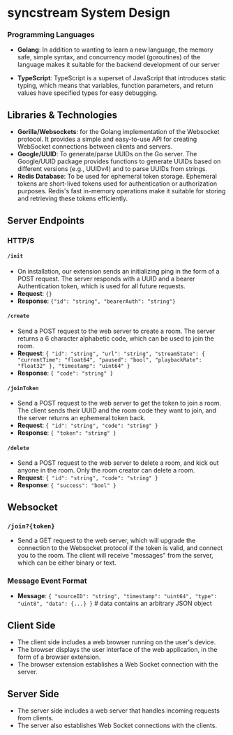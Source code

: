 # syncstream System Design

### Programming Languages

- **Golang**: In addition to wanting to learn a new language, the memory safe, simple syntax, and concurrency model (goroutines) of the language makes it suitable for the backend development of our server

- **TypeScript**: TypeScript is a superset of JavaScript that introduces static typing, which means that variables, function parameters, and return values have specified types for easy debugging. 

## Libraries & Technologies
- **Gorilla/Websockets**: for the Golang implementation of the Websocket protocol. It provides a simple and easy-to-use API for creating WebSocket connections between clients and servers.
- **Google/UUID**: To generate/parse UUIDs on the Go server. The Google/UUID package provides functions to generate UUIDs based on different versions (e.g., UUIDv4) and to parse UUIDs from strings.
- **Redis Database**: To be used for ephemeral token storage. Ephemeral tokens are short-lived tokens used for authentication or authorization purposes. Redis's fast in-memory operations make it suitable for storing and retrieving these tokens efficiently.

## Server Endpoints

### HTTP/S
#### `/init`
- On installation, our extension sends an initializing ping in the form of a POST request. The server responds with a UUID and a bearer Authentication token, which is used for all future requests.
- **Request**: `{}`
- **Response**: `{"id": "string", "bearerAuth": "string"}`

#### `/create`
- Send a POST request to the web server to create a room. The server returns a 6 character alphabetic code, which can be used to join the room.
- **Request**: `{ "id": "string", "url": "string", "streamState": { "currentTime": "float64", "paused": "bool", "playbackRate": "float32" }, "timestamp": "uint64" }`
- **Response**: `{ "code": "string" }`

#### `/joinToken`
- Send a POST request to the web server to get the token to join a room. The client sends their UUID and the room code they want to join, and the server returns an ephemeral token back.
- **Request**: `{ "id": "string", "code": "string" }`
- **Response**: `{ "token": "string" }`

#### `/delete`
- Send a POST request to the web server to delete a room, and kick out anyone in the room. Only the room creator can delete a room.
- **Request**: `{ "id": "string", "code": "string" }`
- **Response**: `{ "success": "bool" }`

## Websocket
### `/join?{token}`
- Send a GET request to the web server, which will upgrade the connection to the Websocket protocol if the token is valid, and connect you to the room. The client will receive "messages" from the server, which can be either binary or text.

### Message Event Format
- **Message**: `{ "sourceID": "string", "timestamp": "uint64", "type": "uint8", "data": {...} }`  # data contains an arbitrary JSON object

## Client Side
- The client side includes a web browser running on the user's device.
- The browser displays the user interface of the web application, in the form of a browser extension.
- The browser extension establishes a Web Socket connection with the server.

## Server Side
- The server side includes a web server that handles incoming requests from clients.
- The server also establishes Web Socket connections with the clients.

